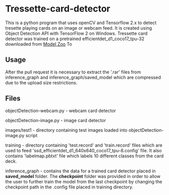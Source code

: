 # Tressette-card-detector
This is a python program that uses openCV and Tensorflow 2.x to detect tresette playing cards on an image or webcam feed. It is created using Object Detection API with TensorFlow 2 on Windows.
Tressette card detector was trained on a pretrained efficientdet_d1_coco17_tpu-32 downloaded from [Model Zoo](https://github.com/tensorflow/models/blob/master/research/object_detection/g3doc/tf2_detection_zoo.md)
To 



## Usage
After the pull request it is necessary to extract the '.rar' files from inference_graph and inference_graph/saved_model which are compressed due to the upload size restrictions.



## Files
objectDetection-webcam.py - webcam card detector

objectDetection-image.py - image card detector

images/test1 - directory containing test images loaded into objectDetection-image.py script

training - directory containing 'test.record' and 'train.record' files which are used to feed 'ssd_efficientdet_d1_640x640_coco17_tpu-8.config' file. It also contains 'labelmap.pbtxt' file which labels 10 different classes from the card deck. 

inference_graph - contains the data for a trained card detector placed in **saved_model** folder. The **checkpoint** folder was provided in order to allow the user to further train the model from the last checkpoint by changing the checkpoint path in the .config file placed in training directory.
